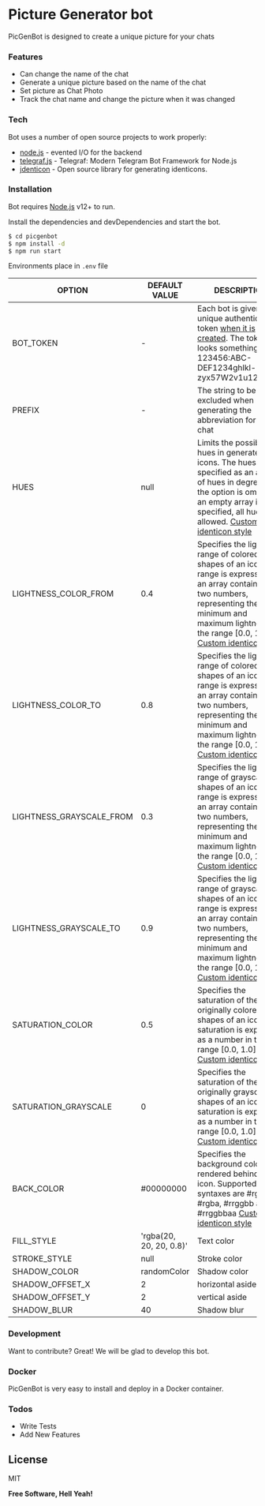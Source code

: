 # Picture Generator bot

PicGenBot is designed to create a unique picture for your chats

### Features

- Can change the name of the chat
- Generate a unique picture based on the name of the chat
- Set picture as Chat Photo
- Track the chat name and change the picture when it was changed

### Tech

Bot uses a number of open source projects to work properly:

- [node.js] - evented I/O for the backend
- [telegraf.js] - Telegraf: Modern Telegram Bot Framework for Node.js
- [jdenticon] - Open source library for generating identicons.

### Installation

Bot requires [Node.js] v12+ to run.

Install the dependencies and devDependencies and start the bot.

```sh
$ cd picgenbot
$ npm install -d
$ npm run start
```

Environments place in `.env` file

| OPTION                   | DEFAULT VALUE           | DESCRIPTION                                                                                                                                                                                                               |
| ------------------------ | ----------------------- | ------------------------------------------------------------------------------------------------------------------------------------------------------------------------------------------------------------------------- |
| BOT_TOKEN                | -                       | Each bot is given a unique authentication token [when it is created](https://core.telegram.org/bots#6-botfather). The token looks something like 123456:ABC-DEF1234ghIkl-zyx57W2v1u123ew11                                |
| PREFIX                   | -                       | The string to be excluded when generating the abbreviation for your chat                                                                                                                                                  |
| HUES                     | null                    | Limits the possible hues in generated icons. The hues are specified as an array of hues in degrees. If the option is omitted or an empty array is specified, all hues are allowed. [Custom identicon style]               |
| LIGHTNESS_COLOR_FROM     | 0.4                     | Specifies the lightness range of colored shapes of an icon. The range is expressed as an array containing two numbers, representing the minimum and maximum lightness in the range [0.0, 1.0]. [Custom identicon style]   |
| LIGHTNESS_COLOR_TO       | 0.8                     | Specifies the lightness range of colored shapes of an icon. The range is expressed as an array containing two numbers, representing the minimum and maximum lightness in the range [0.0, 1.0]. [Custom identicon style]   |
| LIGHTNESS_GRAYSCALE_FROM | 0.3                     | Specifies the lightness range of grayscale shapes of an icon. The range is expressed as an array containing two numbers, representing the minimum and maximum lightness in the range [0.0, 1.0]. [Custom identicon style] |
| LIGHTNESS_GRAYSCALE_TO   | 0.9                     | Specifies the lightness range of grayscale shapes of an icon. The range is expressed as an array containing two numbers, representing the minimum and maximum lightness in the range [0.0, 1.0]. [Custom identicon style] |
| SATURATION_COLOR         | 0.5                     | Specifies the saturation of the originally colored shapes of an icon. The saturation is expressed as a number in the range [0.0, 1.0]. [Custom identicon style]                                                           |
| SATURATION_GRAYSCALE     | 0                       | Specifies the saturation of the originally grayscale shapes of an icon. The saturation is expressed as a number in the range [0.0, 1.0]. [Custom identicon style]                                                         |
| BACK_COLOR               | #00000000               | Specifies the background color to be rendered behind the icon. Supported syntaxes are #rgb, #rgba, #rrggbb and #rrggbbaa [Custom identicon style]                                                                         |
| FILL_STYLE               | 'rgba(20, 20, 20, 0.8)' | Text color                                                                                                                                                                                                                |
| STROKE_STYLE             | null                    | Stroke color                                                                                                                                                                                                              |
| SHADOW_COLOR             | randomColor             | Shadow color                                                                                                                                                                                                              |
| SHADOW_OFFSET_X          | 2                       | horizontal aside                                                                                                                                                                                                          |
| SHADOW_OFFSET_Y          | 2                       | vertical aside                                                                                                                                                                                                            |
| SHADOW_BLUR              | 40                      | Shadow blur                                                                                                                                                                                                               |

### Development

Want to contribute? Great!
We will be glad to develop this bot.

### Docker

PicGenBot is very easy to install and deploy in a Docker container.

### Todos

- Write Tests
- Add New Features

## License

MIT

**Free Software, Hell Yeah!**

[//]: # "These are reference links used in the body of this note and get stripped out when the markdown processor does its job. There is no need to format nicely because it shouldn't be seen. Thanks SO - http://stackoverflow.com/questions/4823468/store-comments-in-markdown-syntax"
[node.js]: http://nodejs.org
[telegraf.js]: https://telegraf.js.org/
[jdenticon]: https://jdenticon.com/
[custom identicon style]: https://jdenticon.com/icon-designer.html?config=343229ff11683213274c255a
